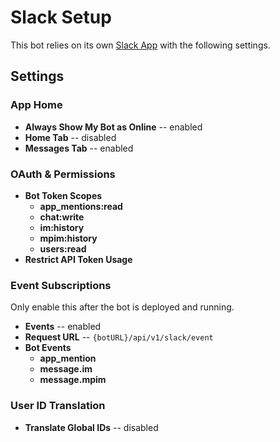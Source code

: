 # Slack Setup

This bot relies on its own [Slack App](https://api.slack.com/apps) with the following settings.

## Settings

### App Home

 * **Always Show My Bot as Online** -- enabled
 * **Home Tab** -- disabled
 * **Messages Tab** -- enabled

### OAuth & Permissions

 * **Bot Token Scopes**
    * **app_mentions:read**
    * **chat:write**
    * **im:history**
    * **mpim:history**
    * **users:read**
 * **Restrict API Token Usage**

### Event Subscriptions

Only enable this after the bot is deployed and running.

 * **Events** -- enabled
 * **Request URL** -- `{botURL}/api/v1/slack/event`
 * **Bot Events**
    * **app_mention**
    * **message.im**
    * **message.mpim**

### User ID Translation

 * **Translate Global IDs** -- disabled
